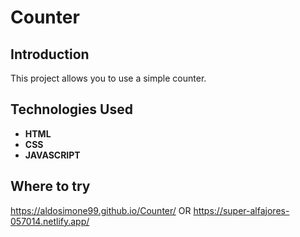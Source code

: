 # Counter 

## Introduction 
This project allows you to use a simple counter.


## Technologies Used 
- **HTML**
- **CSS**
- **JAVASCRIPT**

## Where to try
https://aldosimone99.github.io/Counter/ OR 
https://super-alfajores-057014.netlify.app/ 
